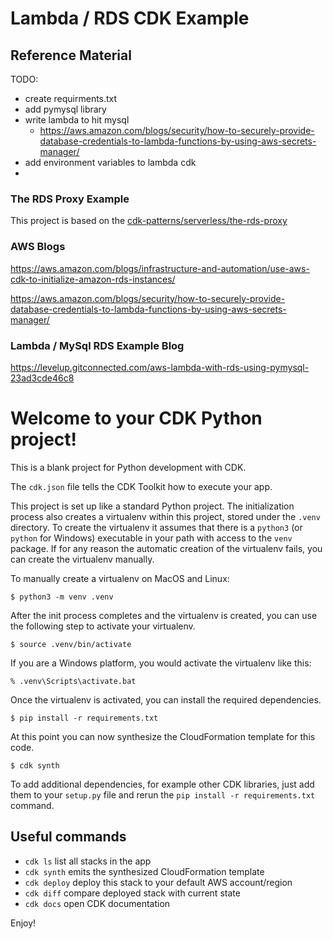 
# Lambda / RDS CDK Example



## Reference Material

TODO:

* create requirments.txt
* add pymysql library
* write lambda to hit mysql
  * https://aws.amazon.com/blogs/security/how-to-securely-provide-database-credentials-to-lambda-functions-by-using-aws-secrets-manager/
* add environment variables to lambda cdk
* 


### The RDS Proxy Example

This project is based on the [cdk-patterns/serverless/the-rds-proxy](https://github.com/cdk-patterns/serverless/tree/main/the-rds-proxy)

### AWS Blogs

https://aws.amazon.com/blogs/infrastructure-and-automation/use-aws-cdk-to-initialize-amazon-rds-instances/

https://aws.amazon.com/blogs/security/how-to-securely-provide-database-credentials-to-lambda-functions-by-using-aws-secrets-manager/

### Lambda / MySql RDS Example Blog

https://levelup.gitconnected.com/aws-lambda-with-rds-using-pymysql-23ad3cde46c8






# Welcome to your CDK Python project!

This is a blank project for Python development with CDK.

The `cdk.json` file tells the CDK Toolkit how to execute your app.

This project is set up like a standard Python project.  The initialization
process also creates a virtualenv within this project, stored under the `.venv`
directory.  To create the virtualenv it assumes that there is a `python3`
(or `python` for Windows) executable in your path with access to the `venv`
package. If for any reason the automatic creation of the virtualenv fails,
you can create the virtualenv manually.

To manually create a virtualenv on MacOS and Linux:

```
$ python3 -m venv .venv
```

After the init process completes and the virtualenv is created, you can use the following
step to activate your virtualenv.

```
$ source .venv/bin/activate
```

If you are a Windows platform, you would activate the virtualenv like this:

```
% .venv\Scripts\activate.bat
```

Once the virtualenv is activated, you can install the required dependencies.

```
$ pip install -r requirements.txt
```

At this point you can now synthesize the CloudFormation template for this code.

```
$ cdk synth
```

To add additional dependencies, for example other CDK libraries, just add
them to your `setup.py` file and rerun the `pip install -r requirements.txt`
command.

## Useful commands

 * `cdk ls`          list all stacks in the app
 * `cdk synth`       emits the synthesized CloudFormation template
 * `cdk deploy`      deploy this stack to your default AWS account/region
 * `cdk diff`        compare deployed stack with current state
 * `cdk docs`        open CDK documentation

Enjoy!
